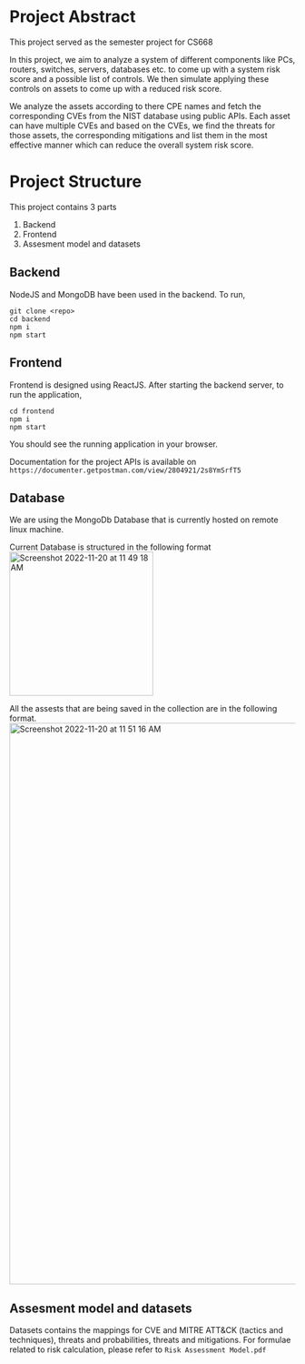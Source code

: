 # Project Abstract
This project served as the semester project for CS668

In this project, we aim to analyze a system of different components like PCs, routers, switches, servers, databases etc. to come up with a system risk score and a possible list of controls. We then simulate applying these controls on assets to come up with a reduced risk score.

We analyze the assets according to there CPE names and fetch the corresponding CVEs from the NIST database using public APIs. Each asset can have multiple CVEs and based on the CVEs, we find the threats for those assets, the corresponding mitigations and list them in the most effective manner which can reduce the overall system risk score.


# Project Structure
This project contains 3 parts
1. Backend 
2. Frontend
3. Assesment model and datasets

## Backend
NodeJS and MongoDB have been used in the backend. To run,
```
git clone <repo>
cd backend
npm i
npm start
```

## Frontend
Frontend is designed using ReactJS.
After starting the backend server, to run the application,
```
cd frontend
npm i
npm start
```
You should see the running application in your browser.


Documentation for the project APIs is available on 
`https://documenter.getpostman.com/view/2804921/2s8YmSrfT5`

## Database
We are using the MongoDb Database that is currently hosted on remote linux machine.

Current Database is structured in the following format
<img width="253" alt="Screenshot 2022-11-20 at 11 49 18 AM" src="https://user-images.githubusercontent.com/15656052/202888824-8414212c-7c1d-43e6-b77b-075a2d4adf40.png">

All the assests that are being saved in the collection are in the following format.
<img width="987" alt="Screenshot 2022-11-20 at 11 51 16 AM" src="https://user-images.githubusercontent.com/15656052/202888853-929edcb1-05fc-4404-aa1e-efa8dee89b89.png">

## Assesment model and datasets
Datasets contains the mappings for CVE and MITRE ATT&CK (tactics and techniques), threats and probabilities, threats and mitigations.
For formulae related to risk calculation, please refer to `Risk Assessment Model.pdf`

<!-- # Getting Started with Frontend for Application


1. Redirect to /frontend directory inside the repo and run the following command.
 `npm start`

Runs the app in the development mode.\
Open [http://localhost:3000](http://localhost:3000) to view it in your browser.


** The application doesnt needs to run the backend server locally, as all the APIs are being run on the remote server at 18.191.203.136 








This section has moved here: [https://facebook.github.io/create-react-app/docs/troubleshooting#npm-run-build-fails-to-minify](https://facebook.github.io/create-react-app/docs/troubleshooting#npm-run-build-fails-to-minify) -->

